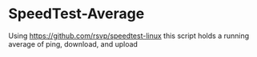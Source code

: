 # SpeedTest-Average
Using https://github.com/rsvp/speedtest-linux this script holds a running average of ping, download, and upload
